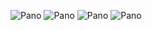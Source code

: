 ![Pano](/assets/images/zoo-peacock.jpg)
![Pano](/assets/images/zoo-cheetah.jpg)
![Pano](/assets/images/zoo-rhino.jpg)
![Pano](/assets/images/zoo-reindeer.jpg)